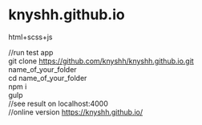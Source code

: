 # knyshh.github.io
html+scss+js

//run test app  <br/>
git clone https://github.com/knyshh/knyshh.github.io.git name_of_your_folder   <br/>
cd name_of_your_folder  <br/>
npm i  <br/>
gulp  <br/>
//see result on localhost:4000 
<br/>
//online version  https://knyshh.github.io/
